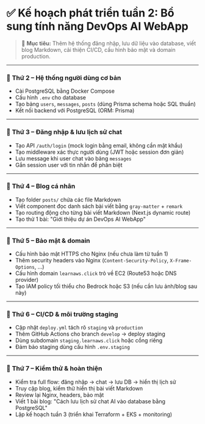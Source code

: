 # ✅ Kế hoạch phát triển tuần 2: Bổ sung tính năng DevOps AI WebApp

> 🎯 **Mục tiêu:** Thêm hệ thống đăng nhập, lưu dữ liệu vào database, viết blog Markdown, cải thiện CI/CD, cấu hình bảo mật và domain production.

---

### 🔹 **Thứ 2 – Hệ thống người dùng cơ bản**
- Cài PostgreSQL bằng Docker Compose
- Cấu hình `.env` cho database
- Tạo bảng `users`, `messages`, `posts` (dùng Prisma schema hoặc SQL thuần)
- Kết nối backend với PostgreSQL (ORM: Prisma)

---

### 🔹 **Thứ 3 – Đăng nhập & lưu lịch sử chat**
- Tạo API `/auth/login` (mock login bằng email, không cần mật khẩu)
- Tạo middleware xác thực người dùng (JWT hoặc session đơn giản)
- Lưu message khi user chat vào bảng `messages`
- Gắn session user với tin nhắn để phân biệt

---

### 🔹 **Thứ 4 – Blog cá nhân**
- Tạo folder `posts/` chứa các file Markdown
- Viết component đọc danh sách bài viết bằng `gray-matter` + `remark`
- Tạo routing động cho từng bài viết Markdown (Next.js dynamic route)
- Tạo thử 1 bài: "Giới thiệu dự án DevOps AI WebApp"

---

### 🔹 **Thứ 5 – Bảo mật & domain**
- Cấu hình bảo mật HTTPS cho Nginx (nếu chưa làm từ tuần 1)
- Thêm security headers vào Nginx (`Content-Security-Policy`, `X-Frame-Options`, ...)
- Cấu hình domain `learnaws.click` trỏ về EC2 (Route53 hoặc DNS provider)
- Tạo IAM policy tối thiểu cho Bedrock hoặc S3 (nếu cần lưu ảnh/blog sau này)

---

### 🔹 **Thứ 6 – CI/CD & môi trường staging**
- Cập nhật `deploy.yml` tách rõ `staging` và `production`
- Thêm GitHub Actions cho branch `develop` → deploy staging
- Dùng subdomain `staging.learnaws.click` hoặc cổng riêng
- Đảm bảo staging dùng cấu hình `.env.staging`

---

### 🔹 **Thứ 7 – Kiểm thử & hoàn thiện**
- Kiểm tra full flow: đăng nhập → chat → lưu DB → hiển thị lịch sử
- Truy cập blog, kiểm thử hiển thị bài viết Markdown
- Review lại Nginx, headers, bảo mật
- Viết 1 bài blog: "Cách lưu lịch sử chat AI vào database bằng PostgreSQL"
- Lập kế hoạch tuần 3 (triển khai Terraform + EKS + monitoring)
